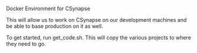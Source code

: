 Docker Environment for CSynapse

This will allow us to work on CSynapse on our development machines and be able to base production on it as well.

To get started, run get_code.sh. This will copy the various projects to where they need to go.

